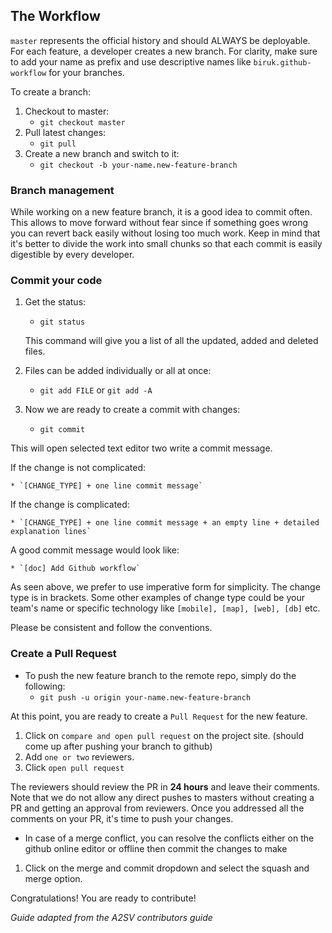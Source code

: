 
## The Workflow

`master` represents the official history and should ALWAYS be deployable. For each feature, a developer creates a new branch. For clarity, make sure to add your name as prefix and use descriptive names like `biruk.github-workflow` for your branches.

To create a branch:

1. Checkout to master: 
    * `git checkout master`
2. Pull latest changes: 
    * `git pull`
3. Create a new branch and switch to it: 
    * `git checkout -b your-name.new-feature-branch`
    
### Branch management

While working on a new feature branch, it is a good idea to commit often. This allows to move forward without fear since if something goes wrong you can revert back easily without losing too much work. Keep in mind that it's better to divide the work into small chunks so that each commit is easily digestible by every developer.

### Commit your code

1. Get the status:
    * `git status`
    
    This command will give you a list of all the updated, added and deleted files. 

2. Files can be added individually or all at once:
    * `git add FILE` or `git add -A`

3. Now we are ready to create a commit with changes:
    * `git commit`

This will open selected text editor two write a commit message. 

If the change is not complicated:

    * `[CHANGE_TYPE] + one line commit message` 

If the change is complicated: 
    
    * `[CHANGE_TYPE] + one line commit message + an empty line + detailed explanation lines`

A good commit message would look like:
    
    * `[doc] Add Github workflow`

As seen above, we prefer to use imperative form for simplicity. The change type is in brackets. Some other examples of change type could be your team's name or specific technology like `[mobile], [map], [web], [db]` etc.

Please be consistent and follow the conventions.

### Create a Pull Request

- To push the new feature branch to the remote repo, simply do the following: 
    * `git push -u origin your-name.new-feature-branch`
    
At this point, you are ready to create a `Pull Request` for the new feature.


1. Click on `compare and open pull request` on the project site. (should come up after pushing your branch to github) 
2. Add `one or two` reviewers.
3. Click `open pull request`

The reviewers should review the PR in **24 hours** and leave their comments. Note that we do not allow any direct pushes to masters without creating a PR and getting an approval from reviewers. Once you addressed all the comments on your PR, it's time to push your changes.
- In case of a merge conflict, you can resolve the conflicts either on the github online editor or offline then commit the changes to make

1. Click on the merge and commit dropdown and select the squash and merge option.

Congratulations! You are ready to contribute!

*Guide adapted from the A2SV contributors guide*
